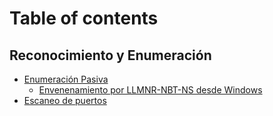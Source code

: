 # Table of contents

## Reconocimiento y Enumeración

* [Enumeración Pasiva](README.md)
  * [Envenenamiento por LLMNR-NBT-NS desde Windows](reconocimiento-y-enumeracion/enumeracion-pasiva/envenenamiento-por-llmnr-nbt-ns-desde-windows.md)
* [Escaneo de puertos](reconocimiento-y-enumeracion/escaneo-de-puertos.md)
